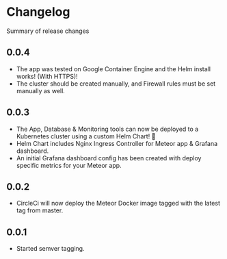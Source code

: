 # Changelog
Summary of release changes

## 0.0.4
- The app was tested on Google Container Engine and the Helm install works! (With HTTPS)!
- The cluster should be created manually, and Firewall rules must be set manually as well.

## 0.0.3
- The App, Database & Monitoring tools can now be deployed to a Kubernetes cluster using a custom Helm Chart! 🤘
- Helm Chart includes Nginx Ingress Controller for Meteor app & Grafana dashboard.
- An initial Grafana dashboard config has been created with deploy specific metrics for your Meteor app.


## 0.0.2 
- CircleCi will now deploy the Meteor Docker image tagged with the latest tag from master.

## 0.0.1 
- Started semver tagging.

